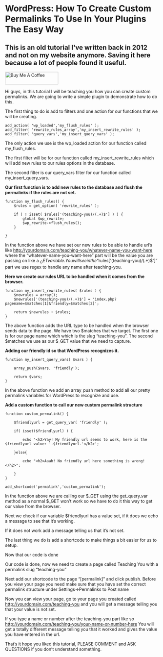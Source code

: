 # WordPress: How To Create Custom Permalinks To Use In Your Plugins The Easy Way

## This is an old tutorial I've written back in 2012 and not on my website anymore. Saving it here because a lot of people found it useful.

<a class="bmc-button" target="_blank" href="https://www.buymeacoffee.com/z33man"><img src="https://cdn.buymeacoffee.com/buttons/default-orange.png" alt="Buy Me A Coffee" height="41" width="174"></a>
  
Hi guys, in this tutorial I will be teaching you how you can create custom permalinks. We are going to write a simple plugin to demonstrate how to do this.

The first thing to do is add to filters and one action for our functions that we will be creating.

    add_action( 'wp_loaded','my_flush_rules' );
    add_filter( 'rewrite_rules_array','my_insert_rewrite_rules' );
    add_filter( 'query_vars','my_insert_query_vars' );

The only action we use is the wp_loaded action for our function called my_flush_rules.

The first filter will be for our function called my_insert_rewrite_rules which will add new rules to our rules options in the database.

The second filter is our query_vars filter for our function called my_insert_query_vars.

**Our first function is to add new rules to the database and flush the permalinks if the rules are not set.**

    function my_flush_rules() {
        $rules = get_option( 'rewrite_rules' );
    
        if ( ! isset( $rules['(teaching-you)/(.+)$'] ) ) {
            global $wp_rewrite;
            $wp_rewrite->flush_rules();
        }
    
    }

In the function above we have set our new rules to be able to handle url’s like http://yourdomain.com/teaching-you/whatever-name-you-want-here where the “whatever-name-you-want-here” part will be the value you are passing on like a $_GET variable. You will see in the “$rules['(teaching-you)/(.+)$']” part we use regex to handle any name after teaching-you.

**Here we create our rules URL to be handled when it comes from the browser.**

    function my_insert_rewrite_rules( $rules ) {
        $newrules = array();
        $newrules['(teaching-you)/(.+)$'] = 'index.php?pagename=$matches[1]&friendly=$matches[2]';
        
        return $newrules + $rules;
    }

The above function adds the URL type to be handled when the browser sends data to the page. We have two $matches that we target. The first one is for our page name which which is the slug “teaching-you”. The second $matches we use as our $_GET value that we need to capture.

**Adding our friendly id so that WordPress recognizes it.**

    function my_insert_query_vars( $vars ) {
    
        array_push($vars, 'friendly');
        
        return $vars;
    }

In the above function we add an array_push method to add all our pretty permalink variables  for WordPress to recognize and use.

**Add a custom function to call our new custom permalink structure**

    function custom_permalink() {
    
        $friendlyurl = get_query_var( 'friendly' );
        
        if( isset($friendlyurl) ) {
        
            echo '<h2>Yay! My friendly url seems to work, here is the $friendlyurl value: '.$friendlyurl.'</h2>';
        
        }else{
        
            echo "<h2>Aaah! No friendly url here something is wrong!</h2>";
        
        }
    }

    add_shortcode('permalink','custom_permalink');

    
In the function above we are calling our $_GET using the get_query_var method as a normal $_GET won’t work so we have to do it this way to get our value from the browser.

Next we check if our variable $friendlyurl has a value set, if it does we echo a message to see that it’s working.

If it does not work add a message telling us that it’s not set.

The last thing we do is add a shortcode to make things a bit easier for us to setup.

Now that our code is done

Our code is done, now we need to create a page called Teaching You with a permalink slug “teaching-you”

Next add our shortcode to the page “[permalink]” and click publish. Before you view your page you need make sure that you have set the correct permalink structure under Settings->Permalinks to Post name

Now you can view your page, go to your page you created called http://yourdomain.com/teaching-you and you will get a message telling you that your value is not set.

If you type a name or number after the teaching-you part like so http://yourdomain.com/teaching-you/your-name-or-number-here You will get a totally different message telling you that it worked and gives the value you have entered in the url.

That’s it hope you liked this tutorial, PLEASE COMMENT and ASK QUESTIONS if you don’t understand something.
